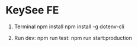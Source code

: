 # KeySee FE

1. Terminal
    npm install
    npm install -g dotenv-cli

2. Run 
    dev: npm run
    test: npm run start:production